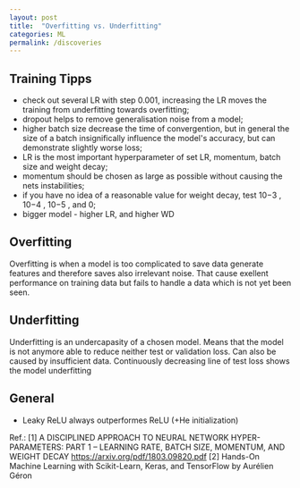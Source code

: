 ```yaml
---
layout: post
title:  "Overfitting vs. Underfitting"
categories: ML
permalink: /discoveries
---
```

## Training Tipps
- check out several LR with step 0.001, increasing the LR moves the training from underfitting towards overfitting;
- dropout helps to remove generalisation noise from a model;
- higher batch size decrease the time of convergention, but in general the size of a batch insignifically influence the model's accuracy, but can demonstrate slightly worse loss;
- LR is the most important hyperparameter of set LR, momentum, batch size and weight decay;
- momentum should be chosen as large as possible without causing the nets instabilities;
- if you have no idea of a reasonable value for weight decay, test 10−3 , 10−4 , 10−5 , and 0;
- bigger model - higher LR, and higher WD
## Overfitting
Overfitting is when a model is too complicated to save data generate features and therefore saves also irrelevant noise. That cause exellent performance on training data but fails to handle a data which is not yet been seen.
## Underfitting
Underfitting is an undercapasity of a chosen model. Means that the model is not anymore able to reduce neither test or validation loss. Can also be caused by insufficient data. Continuously decreasing line of test loss shows the model underfitting
## General
- Leaky ReLU always outperformes ReLU (+He initialization)


Ref.:
[1] A DISCIPLINED APPROACH TO NEURAL NETWORK HYPER-PARAMETERS: PART 1 – LEARNING RATE, BATCH SIZE, MOMENTUM, AND WEIGHT DECAY https://arxiv.org/pdf/1803.09820.pdf
[2] Hands-On Machine Learning with Scikit-Learn, Keras, and TensorFlow by Aurélien Géron
